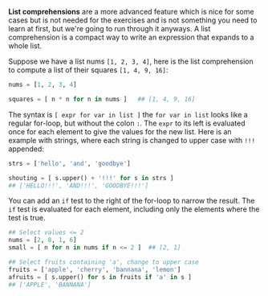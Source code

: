 **List comprehensions** are a more advanced feature which is nice for some cases but is not needed for the exercises and is not something you need to learn at first, but we're going to run through it anyways. A list comprehension is a compact way to write an expression that expands to a whole list. 

Suppose we have a list nums `[1, 2, 3, 4]`, here is the list comprehension to compute a list of their squares `[1, 4, 9, 16]`:
    
```python    
nums = [1, 2, 3, 4]

squares = [ n * n for n in nums ]   ## [1, 4, 9, 16]
```

The syntax is `[ expr for var in list ]` the `for var in list` looks like a regular for-loop, but without the colon `:`. The `expr` to its left is evaluated once for each element to give the values for the new list. Here is an example with strings, where each string is changed to upper case with `!!!` appended:

    
```python    
strs = ['hello', 'and', 'goodbye']

shouting = [ s.upper() + '!!!' for s in strs ]
## ['HELLO!!!', 'AND!!!', 'GOODBYE!!!']
```

You can add an `if` test to the right of the for-loop to narrow the result. The `if` test is evaluated for each element, including only the elements where the test is true.

```python
## Select values <= 2
nums = [2, 8, 1, 6]
small = [ n for n in nums if n <= 2 ]  ## [2, 1]

## Select fruits containing 'a', change to upper case
fruits = ['apple', 'cherry', 'bannana', 'lemon']
afruits = [ s.upper() for s in fruits if 'a' in s ]
## ['APPLE', 'BANNANA']
```
